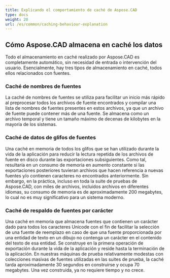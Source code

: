 ```yaml
---
title: Explicando el comportamiento de caché de Aspose.CAD
type: docs
weight: 20
url: /es/common/caching-behaviour-explanation
---
```



## **Cómo Aspose.CAD almacena en caché los datos**

Todo el almacenamiento en caché realizado por Aspose.CAD es completamente automático, sin necesidad de entrada o intervención del usuario. Esencialmente, hay tres tipos de almacenamiento en caché, todos ellos relacionados con fuentes.

### **Caché de nombres de fuentes**

La caché de nombres de fuentes se utiliza para facilitar un inicio más rápido al preprocesar todos los archivos de fuente encontrados y compilar una lista de nombres de fuentes presentes en estos archivos, ya que un archivo de fuente puede contener más de una fuente. Se almacena como un archivo temporal y tiene un tamaño máximo de decenas de kilobytes en la mayoría de los sistemas.

### **Caché de datos de glifos de fuentes**

Una caché en memoria de todos los glifos que se han utilizado durante la vida de la aplicación para reducir la lectura repetida de los archivos de fuente en disco durante las exportaciones subsiguientes. Como tal, resultaría en un consumo de memoria en aumento constante si las exportaciones posteriores tuvieran archivos que hacen referencia a nuevas fuentes y/o contienen caracteres no encontrados anteriormente. Sin embargo, en la práctica, incluso en toda la
suite de pruebas de Aspose.CAD, con miles de archivos, incluidos archivos en diferentes idiomas, su consumo de memoria es de aproximadamente 200 megabytes, lo cual no es muy significativo para un sistema moderno.

### **Caché de respaldo de fuentes por carácter**

Una caché en memoria que almacena fuentes que contienen un carácter dado para todos los caracteres Unicode con el fin de facilitar la selección de una fuente de reemplazo en caso de que una fuente proporcionada por una entidad de texto en un dibujo no contenga un carácter en el contenido del texto de esa entidad. Se construye en la primera operación de exportación durante la vida de la aplicación y reside hasta la terminación de la aplicación. En nuestras máquinas de prueba relativamente modestas con colecciones masivas de fuentes utilizadas en las suites de prueba, la caché tarda aproximadamente 30 segundos en construirse y ocupa 70 megabytes. Una vez construida, ya no requiere tiempo y no crece.

